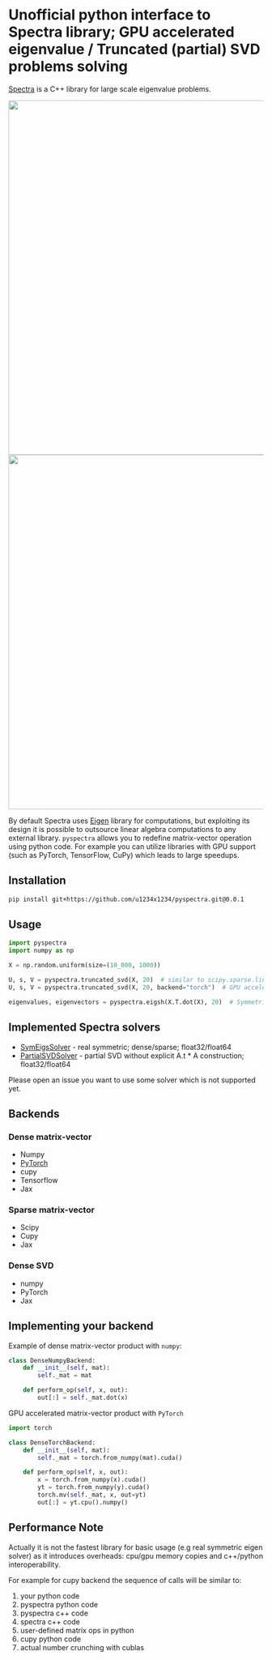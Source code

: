 # Unofficial python interface to Spectra library; GPU accelerated eigenvalue / Truncated (partial) SVD problems solving

[Spectra](https://github.com/yixuan/spectra) is a C++ library for large scale eigenvalue problems.

<img src="https://i.imgur.com/vAbxDdq.png" width="700">
<img src="https://i.imgur.com/YxmIHcT.png" width="700">

By default Spectra uses [Eigen](https://eigen.tuxfamily.org/index.php?title=Main_Page) library for computations, but exploiting its design it is possible to outsource linear algebra computations to any external library.
`pyspectra` allows you to redefine matrix-vector operation using python code. For example you can utilize libraries with GPU support (such as PyTorch, TensorFlow, CuPy) which leads to large speedups.

## Installation

```bash
pip install git+https://github.com/u1234x1234/pyspectra.git@0.0.1
```

## Usage

```python
import pyspectra
import numpy as np

X = np.random.uniform(size=(10_000, 1000))

U, s, V = pyspectra.truncated_svd(X, 20)  # similar to scipy.sparse.linalg.svds; Eigen
U, s, V = pyspectra.truncated_svd(X, 20, backend="torch")  # GPU acceleration with PyTorch

eigenvalues, eigenvectors = pyspectra.eigsh(X.T.dot(X), 20)  # Symmetric eigenvalue problem, scipy.sparse.linalg.eigsh
```

## Implemented Spectra solvers

* [SymEigsSolver](https://spectralib.org/doc/classSpectra_1_1SymEigsSolver.html) - real symmetric; dense/sparse; float32/float64
* [PartialSVDSolver](https://github.com/yixuan/spectra/blob/master/include/Spectra/contrib/PartialSVDSolver.h) - partial SVD without explicit A.t * A construction; float32/float64

Please open an issue you want to use some solver which is not supported yet.

## Backends

### Dense matrix-vector

* Numpy
* [PyTorch](https://pytorch.org/)
* cupy
* Tensorflow
* Jax

### Sparse matrix-vector

* Scipy
* Cupy
* Jax

### Dense SVD

* numpy
* PyTorch
* Jax

## Implementing your backend

Example of dense matrix-vector product with `numpy`:
```python
class DenseNumpyBackend:
    def __init__(self, mat):
        self._mat = mat

    def perform_op(self, x, out):
        out[:] = self._mat.dot(x)
```

GPU accelerated matrix-vector product with `PyTorch`
```python
import torch

class DenseTorchBackend:
    def __init__(self, mat):
        self._mat = torch.from_numpy(mat).cuda()

    def perform_op(self, x, out):
        x = torch.from_numpy(x).cuda()
        yt = torch.from_numpy(y).cuda()
        torch.mv(self._mat, x, out=yt)
        out[:] = yt.cpu().numpy()
```

## Performance Note

Actually it is not the fastest library for basic usage (e.g real symmetric eigen solver) as it introduces overheads: cpu/gpu memory copies and c++/python interoperability.

For example for cupy backend the sequence of calls will be similar to:
1. your python code
2. pyspectra python code
3. pyspectra c++ code
4. spectra c++ code
5. user-defined matrix ops in python
6. cupy python code
7. actual number crunching with cublas
